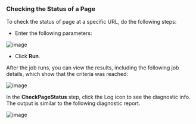 ### Checking the Status of a Page

To check the status of page at a specific URL, do the following steps:

* Enter the following parameters:

![image](images/CheckPageStatus/parametersToEnter.png)

* Click **Run**. 
                
After the job runs, you can view the results, including the following job details,
which show that the criteria was reached:

![image](images/CheckPageStatus/checkPageStatus5.png)

In the **CheckPageStatus** step, click the Log
icon to see the diagnostic info. The output is similar
to the following diagnostic
report.

![image](images/CheckPageStatus/checkPageStatus6.png)
